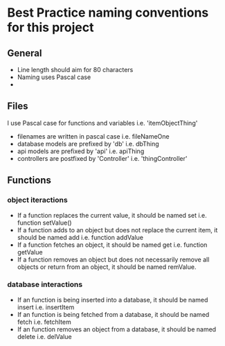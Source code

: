 # Best Practice naming conventions for this project
## General
- Line length should aim for 80 characters
- Naming uses Pascal case
- 
## Files
I use Pascal case for functions and variables i.e. 'itemObjectThing'
- filenames are written in pascal case i.e. fileNameOne
- database models are prefixed by 'db' i.e. dbThing
- api models are prefixed by 'api' i.e. apiThing
- controllers are postfixed by 'Controller' i.e. 'thingController'
## Functions
### object iteractions
- If a function replaces the current value, it should be named set i.e. function setValue()
- If a function adds to an object but does not replace the current item, it should be named add i.e. function addValue
- If a function fetches an object, it should be named get i.e. function getValue
- If a function removes an object but does not necessarily remove all objects or return from an object, it should be named remValue.

### database interactions
- If an function is being inserted into a database, it should be named insert i.e. insertItem
- If an function is being fetched from a database, it should be named fetch i.e. fetchItem
- If an function removes an object from a database, it should be named delete i.e. delValue 